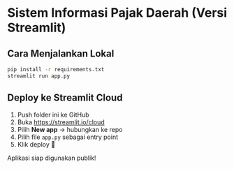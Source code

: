 # Sistem Informasi Pajak Daerah (Versi Streamlit)

## Cara Menjalankan Lokal

```bash
pip install -r requirements.txt
streamlit run app.py
```

## Deploy ke Streamlit Cloud

1. Push folder ini ke GitHub
2. Buka https://streamlit.io/cloud
3. Pilih **New app** → hubungkan ke repo
4. Pilih file `app.py` sebagai entry point
5. Klik deploy 🚀

Aplikasi siap digunakan publik!
